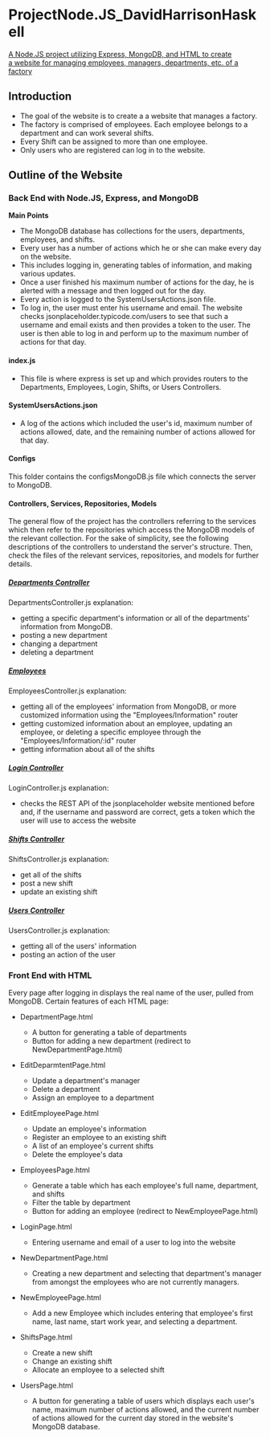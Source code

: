 # ProjectNode.JS_DavidHarrisonHaskell
 <u>A Node.JS project utilizing Express, MongoDB, and HTML to create  
  a website for managing employees, managers, departments, etc. of a factory</u>

## Introduction
- The goal of the website is to create a a website that manages a factory. 
- The factory is comprised of employees. Each employee belongs to a department and can work several shifts. 
- Every Shift can be assigned to more than one employee.
- Only users who are registered can log in to the website.  

## Outline of the Website

### Back End with Node.JS, Express, and MongoDB
**Main Points**  
- The MongoDB database has collections for the users,
departments, employees, and shifts.  
- Every user has a number of actions which he or she can make every day on the website.  
- This includes logging in, generating tables of information, and making various updates.  
- Once a user finished his maximum number of actions for the day, he is alerted with a message and then logged out for the day.
- Every action is logged to the SystemUsersActions.json file.  
- To log in, the user must enter his username and email. The website checks jsonplaceholder.typicode.com/users to see that such a username and email exists and then provides a token to the user. The user is then able to log in and perform up to the maximum number of actions for that day.  

#### index.js
- This file is where express is set up and which provides routers to the Departments, Employees, Login, Shifts, or Users Controllers.  

#### SystemUsersActions.json
- A log of the actions which included the user's id, maximum number of actions allowed, date, and the remaining number of actions allowed for that day.

#### **Configs**
This folder contains the configsMongoDB.js file which connects the server to MongoDB.

#### **Controllers, Services, Repositories, Models**
The general flow of the project has the controllers referring to the services which then refer to the repositories which access the MongoDB models of the relevant collection. For the sake of simplicity, see the following descriptions of the controllers to understand the server's structure. Then, check the files of the relevant services, repositories, and models for further details.  

##### <u>Departments Controller</u>
  DepartmentsController.js explanation:
  - getting a specific department's information or all of the departments' information from MongoDB.  
  - posting a new department  
  - changing a department  
  - deleting a department  

##### <u>Employees</u>
EmployeesController.js explanation:
- getting all of the employees' information from MongoDB, or more customized information using the "Employees/Information" router
- getting customized information about an employee, updating an employee, or deleting a specific employee through the "Employees/Information/:id" router
- getting information about all of the shifts  

##### <u>Login Controller</u>
LoginController.js explanation:  
- checks the REST API of the jsonplaceholder website mentioned before and, if the username and password are correct, gets a token which the user will use to access the website  

##### <u>Shifts Controller</u>  
ShiftsController.js explanation:  
- get all of the shifts
- post a new shift
- update an existing shift

##### <u>Users Controller</u>  
UsersController.js explanation:  
- getting all of the users' information
- posting an action of the user


### Front End with HTML
Every page after logging in displays the real name of the user, pulled from MongoDB. Certain features of each HTML page:  

- DepartmentPage.html
    - A button for generating a table of departments
    - Button for adding a new department (redirect to NewDepartmentPage.html)  

- EditDeparmtentPage.html
    - Update a department's manager
    - Delete a department
    - Assign an employee to a department  

- EditEmployeePage.html
    - Update an employee's information
    - Register an employee to an existing shift
    - A list of an employee's current shifts
    - Delete the employee's data  

- EmployeesPage.html
    - Generate a table which has each employee's full name, department, and shifts
    - Filter the table by department
    - Button for adding an employee (redirect to NewEmployeePage.html)  

- LoginPage.html  
    - Entering username and email of a user to log into the website  

- NewDepartmentPage.html
    - Creating a new department and selecting that department's manager from amongst the employees who are not currently managers.  

- NewEmployeePage.html
    - Add a new Employee which includes entering that employee's first name, last name, start work year, and selecting a department.  

- ShiftsPage.html
    - Create a new shift
    - Change an existing shift
    - Allocate an employee to a selected shift  

- UsersPage.html
    - A button for generating a table of users which displays each user's name, maximum number of actions allowed, and the current number of actions allowed for the current day stored in the website's MongoDB database.



    






